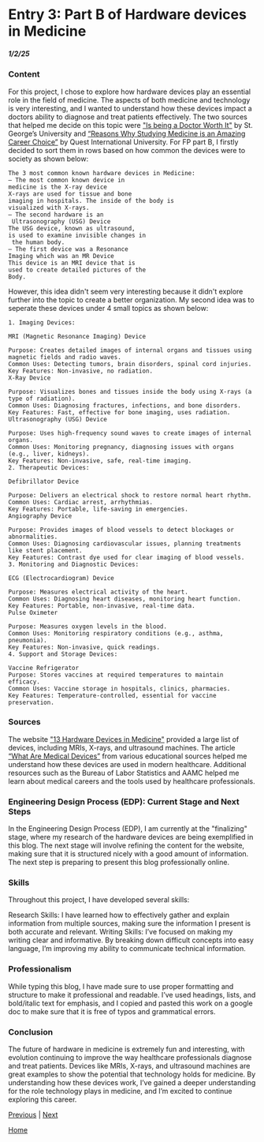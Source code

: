 # Entry 3: Part B of Hardware devices in Medicine
##### 1/2/25

### Content

For this project, I chose to explore how hardware devices play an essential role in the field of medicine. The aspects of both medicine and technology is very interesting, and I wanted to understand how these devices impact a doctors ability to diagnose and treat patients effectively. The two sources that helped me decide on this topic were ["Is being a Doctor Worth It"](https://www.sgu.edu/blog/medical/is-being-a-doctor-worth-it/) by St. George’s University and [“Reasons Why Studying Medicine is an Amazing Career Choice”](https://qiu.edu.my/7-reasons-why-studying-medicine-is-an-amazing-career-choice/) by Quest International University. For FP part B, I firstly decided to sort them in rows based on how common the devices were to society as shown below:
```list
The 3 most common known hardware devices in Medicine:			
– The most common known device in 		
medicine is the X-ray device				
X-rays are used for tissue and bone
imaging in hospitals. The inside of the body is 
visualized with X-rays.
– The second hardware is an
 Ultrasonography (USG) Device
The USG device, known as ultrasound, 
is used to examine invisible changes in
 the human body.
– The first device was a Resonance 
Imaging which was an MR Device
This device is an MRI device that is 
used to create detailed pictures of the 
Body.
```

However, this idea didn't seem very interesting because it didn't explore further into the topic to create a better organization. My second idea was to seperate these devices under 4 small topics as shown below:
```list
1. Imaging Devices:

MRI (Magnetic Resonance Imaging) Device

Purpose: Creates detailed images of internal organs and tissues using magnetic fields and radio waves.
Common Uses: Detecting tumors, brain disorders, spinal cord injuries.
Key Features: Non-invasive, no radiation.
X-Ray Device

Purpose: Visualizes bones and tissues inside the body using X-rays (a type of radiation).
Common Uses: Diagnosing fractures, infections, and bone disorders.
Key Features: Fast, effective for bone imaging, uses radiation.
Ultrasonography (USG) Device

Purpose: Uses high-frequency sound waves to create images of internal organs.
Common Uses: Monitoring pregnancy, diagnosing issues with organs (e.g., liver, kidneys).
Key Features: Non-invasive, safe, real-time imaging.
2. Therapeutic Devices:

Defibrillator Device

Purpose: Delivers an electrical shock to restore normal heart rhythm.
Common Uses: Cardiac arrest, arrhythmias.
Key Features: Portable, life-saving in emergencies.
Angiography Device

Purpose: Provides images of blood vessels to detect blockages or abnormalities.
Common Uses: Diagnosing cardiovascular issues, planning treatments like stent placement.
Key Features: Contrast dye used for clear imaging of blood vessels.
3. Monitoring and Diagnostic Devices:

ECG (Electrocardiogram) Device

Purpose: Measures electrical activity of the heart.
Common Uses: Diagnosing heart diseases, monitoring heart function.
Key Features: Portable, non-invasive, real-time data.
Pulse Oximeter

Purpose: Measures oxygen levels in the blood.
Common Uses: Monitoring respiratory conditions (e.g., asthma, pneumonia).
Key Features: Non-invasive, quick readings.
4. Support and Storage Devices:

Vaccine Refrigerator
Purpose: Stores vaccines at required temperatures to maintain efficacy.
Common Uses: Vaccine storage in hospitals, clinics, pharmacies.
Key Features: Temperature-controlled, essential for vaccine preservation.
```

### Sources

The website ["13 Hardware Devices in Medicine"](https://coolermed.com/medical-devices-used-in-hospital/) provided a large list of devices, including MRIs, X-rays, and ultrasound machines.
The article [“What Are Medical Devices”](https://openmedscience.com/what-are-medical-devices-types-regulation-and-future-trends/) from various educational sources helped me understand how these devices are used in modern healthcare.
Additional resources such as the Bureau of Labor Statistics and AAMC helped me learn about medical careers and the tools used by healthcare professionals.

### Engineering Design Process (EDP): Current Stage and Next Steps

In the Engineering Design Process (EDP), I am currently at the "finalizing" stage, where my research of the hardware devices are being exemplified in this blog. The next stage will involve refining the content for the website, making sure that it is structured nicely with a good amount of information. The next step is preparing to present this blog professionally online.

### Skills

Throughout this project, I have developed several skills:

Research Skills: I have learned how to effectively gather and explain information from multiple sources, making sure the information I present is both accurate and relevant.
Writing Skills: I’ve focused on making my writing clear and informative. By breaking down difficult concepts into easy language, I’m improving my ability to communicate technical information.
### Professionalism

While typing this blog, I have made sure to use proper formatting and structure to make it professional and readable. I’ve used headings, lists, and bold/italic text for emphasis, and I copied and pasted this work on a google doc to make sure that it is free of typos and grammatical errors. 

### Conclusion

The future of hardware in medicine is extremely fun and interesting, with evolution continuing to improve the way healthcare professionals diagnose and treat patients. Devices like MRIs, X-rays, and ultrasound machines are great examples to show the potential that technology holds for medicine. By understanding how these devices work, I’ve gained a deeper understanding for the role technology plays in medicine, and I’m excited to continue exploring this career.

[Previous](entry02.md) | [Next](entry04.md)

[Home](../README.md)
